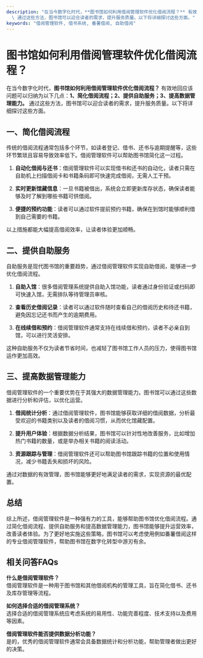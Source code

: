 ```yaml
---
description: "在当今数字化时代，**图书馆如何利用借阅管理软件优化借阅流程？** 有效地回应该问题可以归纳为以下几点：**1、简化借阅流程；2、提供自助服务；3、提高数据管理能力。**\
  \ 通过这些方法，图书馆可以迎合读者的需求，提升服务质量。以下将详细探讨这些方面。"
keywords: "借阅管理软件, 借书系统, 番薯借阅, 自助借阅"
---
```

# 图书馆如何利用借阅管理软件优化借阅流程？

在当今数字化时代，**图书馆如何利用借阅管理软件优化借阅流程？** 有效地回应该问题可以归纳为以下几点：**1、简化借阅流程；2、提供自助服务；3、提高数据管理能力。** 通过这些方法，图书馆可以迎合读者的需求，提升服务质量。以下将详细探讨这些方面。

## **一、简化借阅流程**

传统的借阅流程通常包括多个环节，如读者登记、借书、还书与逾期提醒等，这些环节繁琐且容易导致效率低下。借阅管理软件可以帮助图书馆简化这一过程。

1. **自动化借阅与还书**：借阅管理软件可以实现借书和还书的自动化，读者只需在自助机上扫描借阅卡和书籍条码即可快速完成借阅，无需人工干预。
   
2. **实时更新馆藏信息**：一旦书籍被借出，系统会立即更新库存状态，确保读者能够及时了解到哪些书籍可供借阅。

3. **便捷的预约功能**：读者可以通过软件提前预约书籍，确保在到馆时能够顺利借到自己需要的书籍。

以上措施都能大幅提高借阅效率，让读者体验更加顺畅。

## **二、提供自助服务**

自助服务是现代图书馆的重要趋势，通过借阅管理软件实现自助借阅，能够进一步优化借阅流程。

1. **自助入馆**：很多借阅管理系统提供自助入馆功能，读者通过身份验证或扫码即可快速入馆，无需排队等待管理员审核。

2. **查看历史借阅记录**：读者可以通过软件随时查看自己的借阅历史和待还书籍，避免因忘记还书而产生的逾期费用。

3. **在线续借和预约**：借阅管理软件通常支持在线续借和预约，读者不必亲自到馆，可以进行灵活安排。

这种自助服务不仅为读者节省时间，也减轻了图书馆工作人员的压力，使得图书馆运作更加高效。

## **三、提高数据管理能力**

借阅管理软件的一个重要优势在于其强大的数据管理能力。图书馆可以通过这些数据进行分析和评估，以优化运营。

1. **借阅统计分析**：通过借阅管理软件，图书馆能够获取详细的借阅数据，分析最受欢迎的书籍类别以及读者的借阅习惯，从而优化馆藏配置。

2. **提升用户体验**：根据数据分析结果，图书馆可以针对性地改善服务，比如增加热门书籍的数量，或是举办相关书籍的阅读活动。

3. **资源跟踪与管理**：借阅管理软件还可以帮助图书馆跟踪书籍的位置和使用情况，减少书籍丢失和损坏的风险。

通过对数据的有效管理，图书馆能够更好地满足读者的需求，实现资源的最优配置。

## 总结

综上所述，借阅管理软件是一种强有力的工具，能够帮助图书馆优化借阅流程。通过简化借阅流程、提供自助服务和提高数据管理能力，图书馆能够提升运营效率，改善读者体验。为了更好地实施这些策略，图书馆可以考虑使用例如番薯借阅这样的专业借阅管理软件，帮助图书馆在数字化转型中游刃有余。

## 相关问答FAQs

**什么是借阅管理软件？**  
借阅管理软件是一种用于图书馆和其他借阅机构的管理工具，旨在简化借书、还书及库存管理等流程。

**如何选择合适的借阅管理系统？**  
选择合适的借阅管理系统应考虑系统的易用性、功能完善程度、技术支持以及费用等因素。

**借阅管理软件能否提供数据分析功能？**  
是的，优秀的借阅管理软件通常会具备数据统计和分析功能，帮助管理者做出更好的决策。
